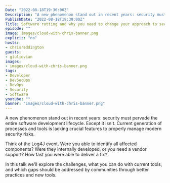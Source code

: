 ```yaml
---
Date: "2022-08-18T19:30:00Z"
Description: "A new phenomenon stand out in recent years: security must pervade the entire software development lifecycle. Except it isn't. Current generation of processes and tools is lacking crucial features to properly manage modern security risks. Think of the Log4J event. Were you able to identify all affected components? Were they internally developed, or you need a vendor support? How fast you were able to deliver a fix? In this talk we'll explore the challenges, what you can do with current tools, and which gaps should be addressed by communities through better practices and new tools."
PublishDate: "2022-08-18T19:30:00Z"
Title: Software rotting and why you need to change your approach to security
episode: ""
image: images/cloud-with-chris-banner.png
explicit: "no"
hosts:
- chrisreddington
guests:
- giuliovian
images:
- images/cloud-with-chris-banner.png
tags:
- Developer
- DevSecOps
- DevOps
- Security
- Software
youtube: ""
banner: "images/cloud-with-chris-banner.png"
---
```

A new phenomenon stand out in recent years: security must pervade the entire software development lifecycle. Except it isn't. Current generation of processes and tools is lacking crucial features to properly manage modern security risks.

Think of the Log4J event. Were you able to identify all affected components? Were they internally developed, or you need a vendor support? How fast you were able to deliver a fix?

In this talk we'll explore the challenges, what you can do with current tools, and which gaps should be addressed by communities through better practices and new tools.
